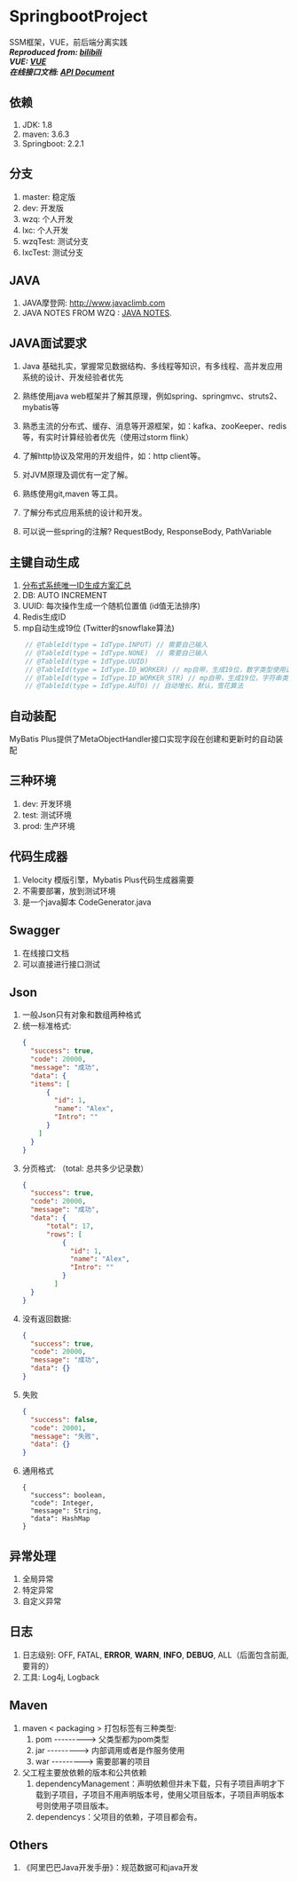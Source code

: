 # SpringbootProject
SSM框架，VUE，前后端分离实践  
***Reproduced from: [bilibili](https://www.bilibili.com/video/BV1y7411y7am?from=search&seid=12705559201586858813)***  
***VUE: [VUE](https://www.bilibili.com/video/BV12J411m7MG?from=search&seid=10768844227077221349)***  
***在线接口文档: [API Document](http://localhost:8001/swagger-ui.html)***

## 依赖
1. JDK: 1.8
2. maven: 3.6.3
3. Springboot: 2.2.1

## 分支
1. master: 稳定版
2. dev: 开发版
3. wzq: 个人开发
4. lxc: 个人开发
5. wzqTest: 测试分支
6. lxcTest: 测试分支

## JAVA
1. JAVA摩登网: http://www.javaclimb.com
2. JAVA NOTES FROM WZQ : [JAVA NOTES](https://github.com/Alex-Wzq/Notes/tree/master/Interview/Java).

## JAVA面试要求
1. Java 基础扎实，掌握常见数据结构、多线程等知识，有多线程、高并发应用系统的设计、开发经验者优先 
2. 熟练使用java web框架并了解其原理，例如spring、springmvc、struts2、mybatis等 
3. 熟悉主流的分布式、缓存、消息等开源框架，如：kafka、zooKeeper、redis等，有实时计算经验者优先（使用过storm flink） 
4. 了解http协议及常用的开发组件，如：http client等。 
5. 对JVM原理及调优有一定了解。 
6. 熟练使用git,maven 等工具。 
7. 了解分布式应用系统的设计和开发。

1. 可以说一些spring的注解?
RequestBody, ResponseBody, PathVariable

## 主键自动生成
1. [分布式系统唯一ID生成方案汇总](https://www.cnblogs.com/haoxinyue/p/5208136.html)
2. DB: AUTO INCREMENT
3. UUID: 每次操作生成一个随机位置值 (id值无法排序)
4. Redis生成ID
5. mp自动生成19位 (Twitter的snowflake算法)
```java
    // @TableId(type = IdType.INPUT) // 需要自己输入
    // @TableId(type = IdType.NONE)  // 需要自己输入
    // @TableId(type = IdType.UUID) 
    // @TableId(type = IdType.ID_WORKER) // mp自带，生成19位，数字类型使用这种策略
    // @TableId(type = IdType.ID_WORKER_STR) // mp自带，生成19位，字符串类型使用这种策略
    // @TableId(type = IdType.AUTO) // 自动增长，默认，雪花算法
```

## 自动装配
MyBatis Plus提供了MetaObjectHandler接口实现字段在创建和更新时的自动装配

## 三种环境
1. dev: 开发环境
2. test: 测试环境
3. prod: 生产环境

## 代码生成器
1. Velocity 模版引擎，Mybatis Plus代码生成器需要
2. 不需要部署，放到测试环境
3. 是一个java脚本 CodeGenerator.java

## Swagger
1. 在线接口文档
2. 可以直接进行接口测试

## Json
1. 一般Json只有对象和数组两种格式
2. 统一标准格式:
    ```json
    {
      "success": true,
      "code": 20000,
      "message": "成功",
      "data": {
      "items": [
          {
            "id": 1,
            "name": "Alex",
            "Intro": ""
          }      
        ]    
      } 
    }
    ```
3. 分页格式: （total: 总共多少记录数）
    ```json
    {
      "success": true,
      "code": 20000,
      "message": "成功",
      "data": {
          "total": 17,
          "rows": [
              {
                "id": 1,
                "name": "Alex",
                "Intro": ""
              }      
            ]    
      } 
    }
    ```
4. 没有返回数据:
    ```json
    {
      "success": true,
      "code": 20000,
      "message": "成功",
      "data": {}
   }
    ```
5. 失败
    ```json
    {
      "success": false,
      "code": 20001,
      "message": "失败",
      "data": {}
   }
    ```
6. 通用格式
    ```
    {
      "success": boolean,
      "code": Integer,
      "message": String,
      "data": HashMap
   }
    ```

## 异常处理
1. 全局异常
2. 特定异常
3. 自定义异常

## 日志
1. 日志级别: OFF, FATAL, **ERROR**, **WARN**, **INFO**, **DEBUG**, ALL（后面包含前面, 要背的）
2. 工具: Log4j, Logback

## Maven
1. maven &lt; packaging &gt; 打包标签有三种类型:
   1. pom ---------> 父类型都为pom类型
   2. jar ---------> 内部调用或者是作服务使用
   3. war ---------> 需要部署的项目
2. 父工程主要放依赖的版本和公共依赖
   1. dependencyManagement：声明依赖但并未下载，只有子项目声明才下载到子项目，子项目不用声明版本号，使用父项目版本，子项目声明版本号则使用子项目版本。
   2. dependencys：父项目的依赖，子项目都会有。

## Others
1. 《阿里巴巴Java开发手册》：规范数据可和java开发